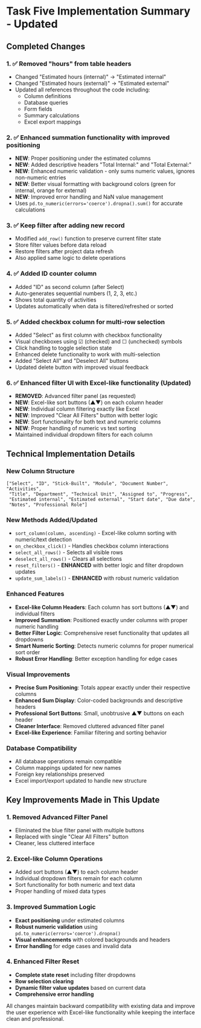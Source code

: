 # Task Five Implementation Summary - Updated

## Completed Changes

### 1. ✅ Removed "hours" from table headers
- Changed "Estimated hours (internal)" → "Estimated internal"
- Changed "Estimated hours (external)" → "Estimated external"
- Updated all references throughout the code including:
  - Column definitions
  - Database queries
  - Form fields
  - Summary calculations
  - Excel export mappings

### 2. ✅ Enhanced summation functionality with improved positioning
- **NEW**: Proper positioning under the estimated columns
- **NEW**: Added descriptive headers "Total Internal:" and "Total External:"
- **NEW**: Enhanced numeric validation - only sums numeric values, ignores non-numeric entries
- **NEW**: Better visual formatting with background colors (green for internal, orange for external)
- **NEW**: Improved error handling and NaN value management
- Uses `pd.to_numeric(errors='coerce').dropna().sum()` for accurate calculations

### 3. ✅ Keep filter after adding new record
- Modified `add_row()` function to preserve current filter state
- Store filter values before data reload
- Restore filters after project data refresh
- Also applied same logic to delete operations

### 4. ✅ Added ID counter column
- Added "ID" as second column (after Select)
- Auto-generates sequential numbers (1, 2, 3, etc.)
- Shows total quantity of activities
- Updates automatically when data is filtered/refreshed or sorted

### 5. ✅ Added checkbox column for multi-row selection
- Added "Select" as first column with checkbox functionality
- Visual checkboxes using ☑ (checked) and ☐ (unchecked) symbols
- Click handling to toggle selection state
- Enhanced delete functionality to work with multi-selection
- Added "Select All" and "Deselect All" buttons
- Updated delete button with improved visual feedback

### 6. ✅ Enhanced filter UI with Excel-like functionality (Updated)
- **REMOVED**: Advanced filter panel (as requested)
- **NEW**: Excel-like sort buttons (▲▼) on each column header
- **NEW**: Individual column filtering exactly like Excel
- **NEW**: Improved "Clear All Filters" button with better logic
- **NEW**: Sort functionality for both text and numeric columns
- **NEW**: Proper handling of numeric vs text sorting
- Maintained individual dropdown filters for each column

## Technical Implementation Details

### New Column Structure
```
["Select", "ID", "Stick-Built", "Module", "Document Number", "Activities", 
 "Title", "Department", "Technical Unit", "Assigned to", "Progress", 
 "Estimated internal", "Estimated external", "Start date", "Due date", 
 "Notes", "Professional Role"]
```

### New Methods Added/Updated
- `sort_column(column, ascending)` - Excel-like column sorting with numeric/text detection
- `on_checkbox_click()` - Handles checkbox column interactions
- `select_all_rows()` - Selects all visible rows
- `deselect_all_rows()` - Clears all selections
- `reset_filters()` - **ENHANCED** with better logic and filter dropdown updates
- `update_sum_labels()` - **ENHANCED** with robust numeric validation

### Enhanced Features
- **Excel-like Column Headers**: Each column has sort buttons (▲▼) and individual filters
- **Improved Summation**: Positioned exactly under columns with proper numeric handling
- **Better Filter Logic**: Comprehensive reset functionality that updates all dropdowns
- **Smart Numeric Sorting**: Detects numeric columns for proper numerical sort order
- **Robust Error Handling**: Better exception handling for edge cases

### Visual Improvements
- **Precise Sum Positioning**: Totals appear exactly under their respective columns
- **Enhanced Sum Display**: Color-coded backgrounds and descriptive headers
- **Professional Sort Buttons**: Small, unobtrusive ▲▼ buttons on each header
- **Cleaner Interface**: Removed cluttered advanced filter panel
- **Excel-like Experience**: Familiar filtering and sorting behavior

### Database Compatibility
- All database operations remain compatible
- Column mappings updated for new names
- Foreign key relationships preserved
- Excel import/export updated to handle new structure

## Key Improvements Made in This Update

### 1. **Removed Advanced Filter Panel**
- Eliminated the blue filter panel with multiple buttons
- Replaced with single "Clear All Filters" button
- Cleaner, less cluttered interface

### 2. **Excel-like Column Operations**
- Added sort buttons (▲▼) to each column header
- Individual dropdown filters remain for each column
- Sort functionality for both numeric and text data
- Proper handling of mixed data types

### 3. **Improved Summation Logic**
- **Exact positioning** under estimated columns
- **Robust numeric validation** using `pd.to_numeric(errors='coerce').dropna()`
- **Visual enhancements** with colored backgrounds and headers
- **Error handling** for edge cases and invalid data

### 4. **Enhanced Filter Reset**
- **Complete state reset** including filter dropdowns
- **Row selection clearing**
- **Dynamic filter value updates** based on current data
- **Comprehensive error handling**

All changes maintain backward compatibility with existing data and improve the user experience with Excel-like functionality while keeping the interface clean and professional.
